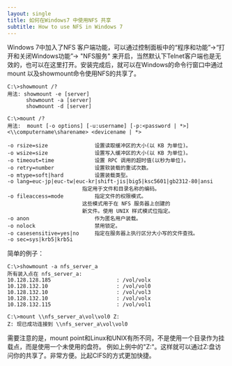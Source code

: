```yaml
---
layout: single
title: 如何在Windows7 中使用NFS 共享
subtitle: How to use NFS in Windows 7
---
```


Windows 7中加入了NFS 客户端功能，可以通过控制面板中的“程序和功能”->“打开和关闭Windows功能”->  "NFS服务"
来开启，当然默认下Telnet客户端也是无效的，也可以在这里打开。安装完成后，就可以在Windows的命令行窗口中通过mount
以及showmount命令使用NFS的共享了。
 

    C:\>showmount /?
    用法: showmount -e [server]
          showmount -a [server]
          showmount -d [server]

    C:\>mount /?
    用法:  mount [-o options] [-u:username] [-p:<password | *>] <\\computername\sharename> <devicename | *>

    -o rsize=size               设置读取缓冲区的大小(以 KB 为单位)。
    -o wsize=size               设置写入缓冲区的大小(以 KB 为单位)。
    -o timeout=time             设置 RPC 调用的超时值(以秒为单位)。
    -o retry=number             设置软装载的重试次数。
    -o mtype=soft|hard          设置装载类型。
    -o lang=euc-jp|euc-tw|euc-kr|shift-jis|big5|ksc5601|gb2312-80|ansi
                            指定用于文件和目录名称的编码。
    -o fileaccess=mode          指定文件的权限模式。
                            这些模式用于在 NFS 服务器上创建的
                            新文件。使用 UNIX 样式模式位指定。
    -o anon                     作为匿名用户装载。
    -o nolock                   禁用锁定。
    -o casesensitive=yes|no     指定在服务器上执行区分大小写的文件查找。
    -o sec=sys|krb5|krb5i

 
简单的例子：

    C:\>showmount -a nfs_server_a
    所有装入点在 nfs_server_a:
    10.128.128.185                     : /vol/volx
    10.128.132.10                      : /vol/vol0
    10.128.132.10                      : /vol/vol3
    10.128.132.10                      : /vol/volx
    10.128.132.115                     : /vol/vol1
 
    C:\>mount \\nfs_server_a\vol\vol0 Z:
    Z: 现已成功连接到 \\nfs_server_a\vol\vol0
 
需要注意的是，mount point和Linux和UNIX有所不同，不是使用一个目录作为挂载点，而是使用一个未使用的盘符。
例如上例中的"Z:"。这样就可以通过Z:盘访问你的共享了。非常方便。比起CIFS的方式更加快捷。
